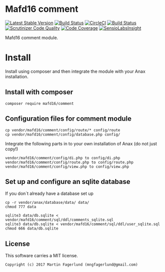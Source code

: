 Mafd16 comment
==================================

[![Latest Stable Version](https://poser.pugx.org/mafd16/comment/v/stable)](https://packagist.org/packages/mafd16/comment)
[![Build Status](https://travis-ci.org/mafd16/comment.svg?branch=master)](https://travis-ci.org/mafd16/comment)
[![CircleCI](https://circleci.com/gh/mafd16/comment.svg?style=svg)](https://circleci.com/gh/mafd16/comment)
[![Build Status](https://scrutinizer-ci.com/g/mafd16/comment/badges/build.png?b=master)](https://scrutinizer-ci.com/g/mafd16/comment/build-status/master)
[![Scrutinizer Code Quality](https://scrutinizer-ci.com/g/mafd16/comment/badges/quality-score.png?b=master)](https://scrutinizer-ci.com/g/mafd16/comment/?branch=master)
[![Code Coverage](https://scrutinizer-ci.com/g/mafd16/comment/badges/coverage.png?b=master)](https://scrutinizer-ci.com/g/mafd16/comment/?branch=master)
[![SensioLabsInsight](https://insight.sensiolabs.com/projects/2b8f277b-aef2-4e44-b1b3-c2ad897a7b7c/mini.png)](https://insight.sensiolabs.com/projects/2b8f277b-aef2-4e44-b1b3-c2ad897a7b7c)

Mafd16 comment module.

Install
========

Install using composer and then integrate the module with your Anax installation.

Install with composer
---------------------

    composer require mafd16/comment

Configuration files for comment module
---------------------------------------

    cp vendor/mafd16/comment/config/route/* config/route
    cp vendor/mafd16/comment/config/database.php config/

Integrate the following parts in to your own installation of Anax (do not just copy!)

    vendor/mafd16/comment/config/di.php to config/di.php
    vendor/mafd16/comment/config/route.php to config/route.php
    vendor/mafd16/comment/config/view.php to config/view.php

Set up and configure an sqlite database
------------------------------------------

If you don´t already have a database set up

    cp -r vendor/anax/database/data/ data/
    chmod 777 data

    sqlite3 data/db.sqlite < vendor/mafd16/comment/sql/ddl/comments_sqlite.sql
    sqlite3 data/db.sqlite < vendor/mafd16/comment/sql/ddl/user_sqlite.sql
    chmod 666 data/db.sqlite



License
------------------

This software carries a MIT license.



```
Copyright (c) 2017 Martin Fagerlund (mngfagerlund@gmail.com)
```
